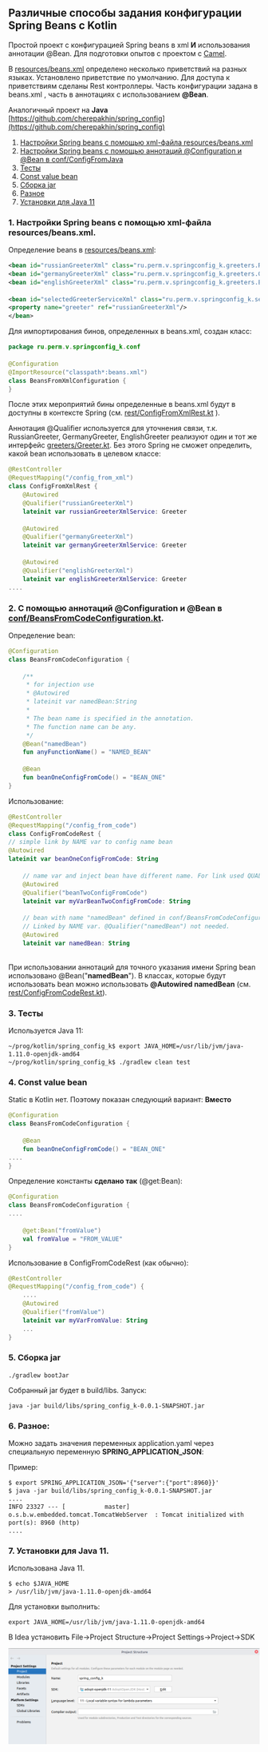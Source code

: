 Различные способы задания конфигурации Spring Beans с Kotlin
----------------

Простой проект с конфигурацией Spring beans в xml __И__ использования аннотации @Bean. Для подготовки опытов с проектом с [Camel](https://github.com/cherepakhin/camel_rest).

В [resources/beans.xml](https://github.com/cherepakhin/spring_config_k/blob/master/src/main/resources/beans.xml) определено несколько приветствий на разных языках. Установлено приветствие по умолчанию. Для доступа к приветствиям сделаны Rest контроллеры. Часть конфигурации задана в beans.xml , часть в аннотациях с использованием __@Bean__.  

Аналогичный проект на __Java__ [https://github.com/cherepakhin/spring_config](https://github.com/cherepakhin/spring_config)

1. [Настройки Spring beans с помощью xml-файла resources/beans.xml](#xml_file)
2. [Настройки Spring beans с помощью аннотаций @Configuration и @Bean в conf/ConfigFromJava](#configuration)
3. [Тесты](#tests)
4. [Const value bean](#const_value)
5. [Сборка jar](#build_jar)
6. [Разное](#other)
7. [Установки для Java 11](#set_java_version)

<a id="xml_file"></a>
### 1. Настройки Spring beans с помощью xml-файла resources/beans.xml.

Определение beans в [resources/beans.xml](https://github.com/cherepakhin/spring_config_k/blob/master/src/main/resources/beans.xml):

````xml
<bean id="russianGreeterXml" class="ru.perm.v.springconfig_k.greeters.RussianGreeter"/>
<bean id="germanyGreeterXml" class="ru.perm.v.springconfig_k.greeters.GermanyGreeter"/>
<bean id="englishGreeterXml" class="ru.perm.v.springconfig_k.greeters.EnglishGreeter"/>

<bean id="selectedGreeterServiceXml" class="ru.perm.v.springconfig_k.service.GreeterService">
<property name="greeter" ref="russianGreeterXml"/>
</bean>
````

Для импортирования бинов, определенных в beans.xml, создан класс:

````kotlin
package ru.perm.v.springconfig_k.conf

@Configuration
@ImportResource("classpath*:beans.xml")
class BeansFromXmlConfiguration {
}
````

После этих мероприятий бины определенные в beans.xml будут в доступны в контексте Spring (см. [rest/ConfigFromXmlRest.kt](https://github.com/cherepakhin/spring_config_k/blob/master/src/main/kotlin/ru/perm/v/springconfig_k/rest/ConfigFromXmlRest.kt) ).


Аннотация @Qualifier используется для уточнения связи, т.к. RussianGreeter, GermanyGreeter, EnglishGreeter реализуют один и тот же интерфейс [greeters/Greeter.kt](https://github.com/cherepakhin/spring_config_k/blob/master/src/main/kotlin/ru/perm/v/springconfig_k/greeters/Greeter.kt). Без этого Spring не сможет определить, какой bean использовать в целевом классе: 

````kotlin
@RestController
@RequestMapping("/config_from_xml")
class ConfigFromXmlRest {
    @Autowired
    @Qualifier("russianGreeterXml")
    lateinit var russianGreeterXmlService: Greeter

    @Autowired
    @Qualifier("germanyGreeterXml")
    lateinit var germanyGreeterXmlService: Greeter

    @Autowired
    @Qualifier("englishGreeterXml")
    lateinit var englishGreeterXmlService: Greeter
....
````

<a id="configuration"></a>
### 2. С помощью аннотаций @Configuration и @Bean в [conf/BeansFromCodeConfiguration.kt](https://github.com/cherepakhin/spring_config_k/blob/master/src/main/kotlin/ru/perm/v/springconfig_k/conf/BeansFromCodeConfiguration.kt).

Определение bean:

````kotlin
@Configuration
class BeansFromCodeConfiguration {

    /**
     * for injection use
     * @Autowired
     * lateinit var namedBean:String
     *
     * The bean name is specified in the annotation.
     * The function name can be any.
     */
    @Bean("namedBean")
    fun anyFunctionName() = "NAMED_BEAN"

    @Bean
    fun beanOneConfigFromCode() = "BEAN_ONE"
}
````

Использование:

````kotlin
@RestController
@RequestMapping("/config_from_code")
class ConfigFromCodeRest {
// simple link by NAME var to config name bean
@Autowired
lateinit var beanOneConfigFromCode: String

    // name var and inject bean have different name. For link used QUALIFIER
    @Autowired
    @Qualifier("beanTwoConfigFromCode")
    lateinit var myVarBeanTwoConfigFromCode: String

    // bean with name "namedBean" defined in conf/BeansFromCodeConfiguration.kt class.
    // Linked by NAME var. @Qualifier("namedBean") not needed.
    @Autowired
    lateinit var namedBean: String
    
````

При использовании аннотаций для точного указания имени Spring bean использовано @Bean("__namedBean__"). В классах, которые будут использовать bean можно использовать __@Autowired namedBean__ (см. [rest/ConfigFromCodeRest.kt](https://github.com/cherepakhin/spring_config_k/blob/master/src/main/kotlin/ru/perm/v/springconfig_k/rest/ConfigFromCodeRest.kt)). 

<a id="tests"></a>
### 3. Тесты

Используется Java 11:

````shell
~/prog/kotlin/spring_config_k$ export JAVA_HOME=/usr/lib/jvm/java-1.11.0-openjdk-amd64
~/prog/kotlin/spring_config_k$ ./gradlew clean test
````

<a id="const_value"></a>
### 4. Const value bean

Static в Kotlin нет. Поэтому показан следующий вариант:
__Вместо__

````kotlin
@Configuration
class BeansFromCodeConfiguration {

    @Bean
    fun beanOneConfigFromCode() = "BEAN_ONE"
....
}
````

Определение константы __сделано так__ (@get:Bean):

````kotlin
@Configuration
class BeansFromCodeConfiguration {
....
    
    @get:Bean("fromValue")
    val fromValue = "FROM_VALUE"
}
````

Использование в ConfigFromCodeRest (как обычно):

````kotlin
@RestController
@RequestMapping("/config_from_code") {
    ....
    @Autowired
    @Qualifier("fromValue")
    lateinit var myVarFromValue: String
    ...    
}

````

<a id="build_jar"></a>
### 5. Сборка jar

````shell
./gradlew bootJar

````

Собранный jar будет в build/libs. Запуск:

````shell
java -jar build/libs/spring_config_k-0.0.1-SNAPSHOT.jar

````

<a id="other"></a>
### 6. Разное:

Можно задать значения переменных application.yaml через специальную переменную __SPRING_APPLICATION_JSON__:

Пример:

````shell
$ export SPRING_APPLICATION_JSON='{"server":{"port":8960}}'
$ java -jar build/libs/spring_config_k-0.0.1-SNAPSHOT.jar
....
INFO 23327 --- [           master] o.s.b.w.embedded.tomcat.TomcatWebServer  : Tomcat initialized with port(s): 8960 (http)
.... 
````

<a id="set_java_version"></a>
### 7. Установки для Java 11.

Использована Java 11.

````shell
$ echo $JAVA_HOME
> /usr/lib/jvm/java-1.11.0-openjdk-amd64

````

Для установки выполнить:

````shell
export JAVA_HOME=/usr/lib/jvm/java-1.11.0-openjdk-amd64
````

В Idea установить File->Project Structure->Project Settings->Project->SDK

![sdk](doc/java11.png)
